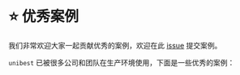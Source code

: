 # ⭐ 优秀案例

我们非常欢迎大家一起贡献优秀的案例，欢迎在此 [issue](https://github.com/feige996/unibest/issues/139) 提交案例。

`unibest` 已被很多公司和团队在生产环境使用，下面是一些优秀的案例：

<ShowCase />
